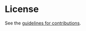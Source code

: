 # License

See the
[guidelines for contributions](https://github.com/MikeBishop/quic-samsara/blob//CONTRIBUTING.md).
